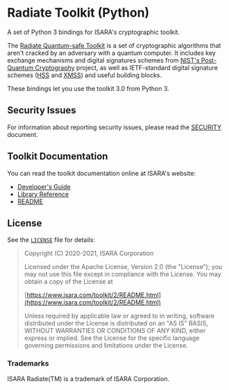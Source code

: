 # Radiate Toolkit (Python)

A set of Python 3 bindings for ISARA's cryptographic toolkit.

The
[Radiate Quantum-safe Toolkit](https://www.isara.com/products/isara-radiate.html)
is a set of cryptographic algorithms that aren't cracked by an adversary with a
quantum computer. It includes key exchange mechanisms and digital signatures
schemes from
[NIST's Post-Quantum Cryptography](https://csrc.nist.gov/projects/post-quantum-cryptography)
project, as well as IETF-standard digital signature schemes
([HSS](https://tools.ietf.org/html/rfc8554) and
[XMSS](https://tools.ietf.org/html/rfc8391)) and useful building blocks.

These bindings let you use the toolkit 3.0 from Python 3.

## Security Issues

For information about reporting security issues, please read the
[SECURITY](SECURITY.md) document.

## Toolkit Documentation

You can read the toolkit documentation online at ISARA's website:

* [Developer's Guide](https://www.isara.com/toolkit/3/doc/guide/guide.html)
* [Library Reference](https://www.isara.com/toolkit/3/doc/library/index.html)
* [README](https://www.isara.com/toolkit/3/README.html)

## License

See the [`LICENSE`](LICENSE) file for details:

> Copyright (C) 2020-2021, ISARA Corporation
>
> Licensed under the Apache License, Version 2.0 (the "License");
> you may not use this file except in compliance with the License.
> You may obtain a copy of the License at
>
> [https://www.isara.com/toolkit/2/README.html](https://www.isara.com/toolkit/2/README.html)
>
> Unless required by applicable law or agreed to in writing, software
> distributed under the License is distributed on an "AS IS" BASIS,
> WITHOUT WARRANTIES OR CONDITIONS OF ANY KIND, either express or implied.
> See the License for the specific language governing permissions and
> limitations under the License.

### Trademarks

ISARA Radiate(TM) is a trademark of ISARA Corporation.
